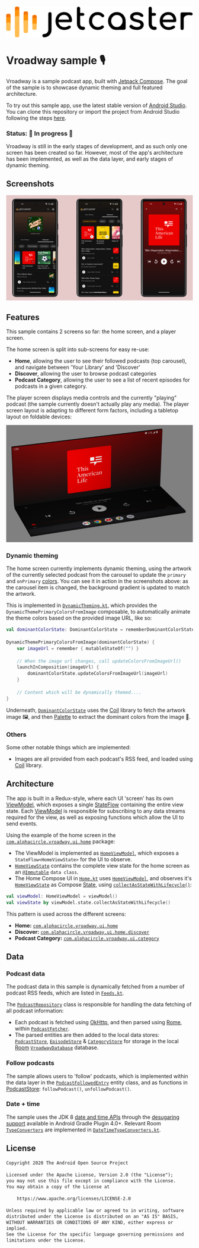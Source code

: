 <!-- @format -->

![Vroadway logo](./docs/logo.png)

# Vroadway sample 🎙️

Vroadway is a sample podcast app, built with [Jetpack Compose][compose]. The goal of the sample is to
showcase dynamic theming and full featured architecture.

To try out this sample app, use the latest stable version
of [Android Studio](https://developer.android.com/studio).
You can clone this repository or import the
project from Android Studio following the steps
[here](https://developer.android.com/jetpack/compose/setup#sample).

### Status: 🚧 In progress 🚧

Vroadway is still in the early stages of development, and as such only one screen has been created so far. However,
most of the app's architecture has been implemented, as well as the data layer, and early stages of dynamic theming.

## Screenshots

<img src="docs/screenshots.png"/>

## Features

This sample contains 2 screens so far: the home screen, and a player screen.

The home screen is split into sub-screens for easy re-use:

- **Home**, allowing the user to see their followed podcasts (top carousel), and navigate between 'Your Library' and 'Discover'
- **Discover**, allowing the user to browse podcast categories
- **Podcast Category**, allowing the user to see a list of recent episodes for podcasts in a given category.

The player screen displays media controls and the currently "playing" podcast (the sample currently doesn't actually play any media).
The player screen layout is adapting to different form factors, including a tabletop layout on foldable devices:

<img src="docs/tabletop.png"/>

### Dynamic theming

The home screen currently implements dynamic theming, using the artwork of the currently selected podcast from the carousel to update the `primary` and `onPrimary` [colors](https://developer.android.com/reference/kotlin/androidx/compose/material/Colors). You can see it in action in the screenshots above: as the carousel item is changed, the background gradient is updated to match the artwork.

This is implemented in [`DynamicTheming.kt`](app/src/main/java/com/example/jetcaster/util/DynamicTheming.kt), which provides the `DynamicThemePrimaryColorsFromImage` composable, to automatically animate the theme colors based on the provided image URL, like so:

```kotlin
val dominantColorState: DominantColorState = rememberDominantColorState()

DynamicThemePrimaryColorsFromImage(dominantColorState) {
    var imageUrl = remember { mutableStateOf("") }

    // When the image url changes, call updateColorsFromImageUrl()
    launchInComposition(imageUrl) {
        dominantColorState.updateColorsFromImageUrl(imageUrl)
    }

    // Content which will be dynamically themed....
}
```

Underneath, [`DominantColorState`](app/src/main/java/com/example/jetcaster/util/DynamicTheming.kt) uses the [Coil][coil] library to fetch the artwork image 🖼️, and then [Palette][palette] to extract the dominant colors from the image 🎨.

### Others

Some other notable things which are implemented:

- Images are all provided from each podcast's RSS feed, and loaded using [Coil][coil] library.

## Architecture

The app is built in a Redux-style, where each UI 'screen' has its own [ViewModel][viewmodel], which exposes a single [StateFlow][stateflow] containing the entire view state. Each [ViewModel][viewmodel] is responsible for subscribing to any data streams required for the view, as well as exposing functions which allow the UI to send events.

Using the example of the home screen in the [`com.alphacircle.vroadway.ui.home`](app/src/main/java/com/example/jetcaster/ui/home) package:

- The ViewModel is implemented as [`HomeViewModel`][homevm], which exposes a `StateFlow<HomeViewState>` for the UI to observe.
- [`HomeViewState`][homevm] contains the complete view state for the home screen as an [`@Immutable`](https://developer.android.com/reference/kotlin/androidx/compose/runtime/Immutable) `data class`.
- The Home Compose UI in [`Home.kt`][homeui] uses [`HomeViewModel`][homevm], and observes it's [`HomeViewState`][homevm] as Compose [State](https://developer.android.com/reference/kotlin/androidx/compose/runtime/State), using [`collectAsStateWithLifecycle()`](<https://developer.android.com/reference/kotlin/androidx/lifecycle/compose/package-summary#(kotlinx.coroutines.flow.StateFlow).collectAsStateWithLifecycle(androidx.lifecycle.LifecycleOwner,androidx.lifecycle.Lifecycle.State,kotlin.coroutines.CoroutineContext)>):

```kotlin
val viewModel: HomeViewModel = viewModel()
val viewState by viewModel.state.collectAsStateWithLifecycle()
```

This pattern is used across the different screens:

- **Home:** [`com.alphacircle.vroadway.ui.home`](app/src/main/java/com/example/jetcaster/ui/home)
- **Discover:** [`com.alphacircle.vroadway.ui.home.discover`](app/src/main/java/com/example/jetcaster/ui/home/discover)
- **Podcast Category:** [`com.alphacircle.vroadway.ui.category`](app/src/main/java/com/example/jetcaster/ui/home/category)

## Data

### Podcast data

The podcast data in this sample is dynamically fetched from a number of podcast RSS feeds, which are listed in [`Feeds.kt`](app/src/main/java/com/example/jetcaster/data/Feeds.kt).

The [`PodcastRepository`][podcastrepo] class is responsible for handling the data fetching of all podcast information:

- Each podcast is fetched using [OkHttp][okhttp], and then parsed using [Rome][rome], within [`PodcastFetcher`][fetcher].
- The parsed entities are then added to the local data stores: [`PodcastStore`][podcaststore], [`EpisodeStore`][epstore] & [`CategoryStore`][catstore] for storage in the local [Room][room] [`VroadwayDatabase`][db] database.

### Follow podcasts

The sample allows users to 'follow' podcasts, which is implemented within the data layer in the [`PodcastFollowedEntry`](app/src/main/java/com/example/jetcaster/data/PodcastFollowedEntry.kt) entity class, and as functions in [PodcastStore][podcaststore]: `followPodcast()`, `unfollowPodcast()`.

### Date + time

The sample uses the JDK 8 [date and time APIs](https://developer.android.com/reference/java/time/package-summary) through the [desugaring support][jdk8desugar] available in Android Gradle Plugin 4.0+. Relevant Room [`TypeConverters`](https://developer.android.com/reference/kotlin/androidx/room/TypeConverters) are implemented in [`DateTimeTypeConverters.kt`](app/src/main/java/com/example/jetcaster/data/room/DateTimeTypeConverters.kt).

## License

```
Copyright 2020 The Android Open Source Project

Licensed under the Apache License, Version 2.0 (the "License");
you may not use this file except in compliance with the License.
You may obtain a copy of the License at

    https://www.apache.org/licenses/LICENSE-2.0

Unless required by applicable law or agreed to in writing, software
distributed under the License is distributed on an "AS IS" BASIS,
WITHOUT WARRANTIES OR CONDITIONS OF ANY KIND, either express or implied.
See the License for the specific language governing permissions and
limitations under the License.
```

[feeds]: app/src/main/java/com/example/jetcaster/data/Feeds.kt
[fetcher]: app/src/main/java/com/example/jetcaster/data/PodcastFetcher.kt
[podcastrepo]: app/src/main/java/com/example/jetcaster/data/PodcastsRepository.kt
[podcaststore]: app/src/main/java/com/example/jetcaster/data/PodcastStore.kt
[epstore]: app/src/main/java/com/example/jetcaster/data/EpisodeStore.kt
[catstore]: app/src/main/java/com/example/jetcaster/data/CategoryStore.kt
[db]: app/src/main/java/com/example/jetcaster/data/room/VroadwayDatabase.kt
[homevm]: app/src/main/java/com/example/jetcaster/ui/home/HomeViewModel.kt
[homeui]: app/src/main/java/com/example/jetcaster/ui/home/Home.kt
[compose]: https://developer.android.com/jetpack/compose
[palette]: https://developer.android.com/reference/kotlin/androidx/palette/graphics/package-summary
[room]: https://developer.android.com/topic/libraries/architecture/room
[viewmodel]: https://developer.android.com/topic/libraries/architecture/viewmodel
[stateflow]: https://kotlin.github.io/kotlinx.coroutines/kotlinx-coroutines-core/kotlinx.coroutines.flow/-state-flow/
[okhttp]: https://square.github.io/okhttp/
[rome]: https://rometools.github.io/rome/
[jdk8desugar]: https://developer.android.com/studio/write/java8-support#library-desugaring
[coil]: https://coil-kt.github.io/coil/
